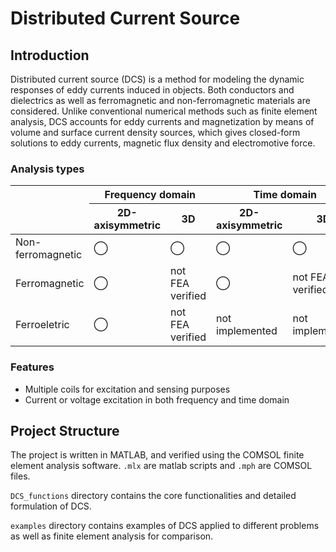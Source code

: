# Distributed Current Source

## Introduction

Distributed current source (DCS) is a method for modeling the dynamic responses of eddy currents induced in objects. Both conductors and dielectrics as well as ferromagnetic and non-ferromagnetic materials are considered. Unlike conventional numerical methods such as finite element analysis, DCS accounts for eddy currents and magnetization by means of volume and surface current density sources, which gives closed-form solutions to eddy currents, magnetic flux density and electromotive force.

### Analysis types

<table class="tg">
<thead>
  <tr>
    <th rowspan="2"></th>
    <th colspan="2">Frequency domain</th>
    <th colspan="2">Time domain</th>
  </tr>
  <tr>
    <th>2D-axisymmetric</th>
    <th>3D</th>
    <th>2D-axisymmetric</th>
    <th>3D</th>
  </tr>
</thead>
<tbody>
  <tr>
    <td>Non-ferromagnetic</td>
    <td>◯</td>
    <td>◯</td>
    <td>◯</td>
    <td>◯</td>
  </tr>
  <tr>
    <td>Ferromagnetic</td>
    <td>◯</td>
    <td>not FEA verified</td>
    <td>◯</td>
    <td>not FEA verified</td>
  </tr>
  <tr>
    <td>Ferroeletric</td>
    <td>◯</td>
    <td>not FEA verified</td>
    <td>not implemented</td>
    <td>not implemented</td>
  </tr>
</tbody>
</table>

### Features

- Multiple coils for excitation and sensing purposes
- Current or voltage excitation in both frequency and time domain

## Project Structure

The project is written in MATLAB, and verified using the COMSOL finite element analysis software. `.mlx` are matlab scripts and `.mph` are COMSOL files.

 `DCS_functions` directory contains the core functionalities and detailed formulation of DCS.

 `examples` directory contains examples of DCS applied to different problems as well as finite element analysis for comparison.
